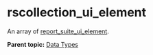 # rscollection\_ui\_element

An array of [report\_suite\_ui\_element](r_report_suite_ui_element.md#).

**Parent topic:** [Data Types](../data_types/c_datatypes.md)

